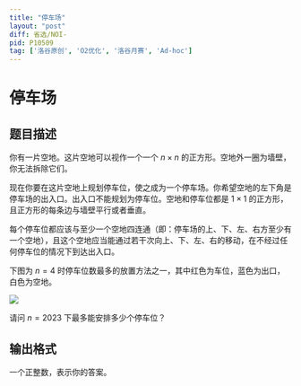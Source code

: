 ```yaml
---
title: "停车场"
layout: "post"
diff: 省选/NOI-
pid: P10509
tag: ['洛谷原创', 'O2优化', '洛谷月赛', 'Ad-hoc']
---
```

# 停车场
## 题目描述

你有一片空地。这片空地可以视作一个一个 $n\times n$ 的正方形。空地外一圈为墙壁，你无法拆除它们。

现在你要在这片空地上规划停车位，使之成为一个停车场。你希望空地的左下角是停车场的出入口。出入口不能规划为停车位。空地和停车位都是 $1\times 1$ 的正方形，且正方形的每条边与墙壁平行或者垂直。

每个停车位都应该与至少一个空地四连通（即：停车场的上、下、左、右方至少有一个空地），且这个空地应当能通过若干次向上、下、左、右的移动，在不经过任何停车位的情况下到达出入口。

下图为 $n=4$ 时停车位数最多的放置方法之一，其中红色为车位，蓝色为出口，白色为空地。

![](https://cdn.luogu.com.cn/upload/image_hosting/r3qljdsr.png)

请问 $n=2023$ 下最多能安排多少个停车位？
## 输出格式

一个正整数，表示你的答案。
